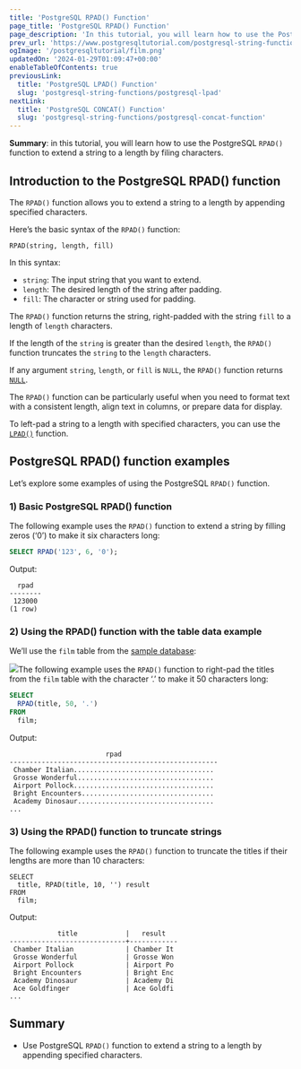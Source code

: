 ```yaml
---
title: 'PostgreSQL RPAD() Function'
page_title: 'PostgreSQL RPAD() Function'
page_description: 'In this tutorial, you will learn how to use the PostgreSQL RPAD() function to extend a string to a length by filing characters.'
prev_url: 'https://www.postgresqltutorial.com/postgresql-string-functions/postgresql-rpad/'
ogImage: '/postgresqltutorial/film.png'
updatedOn: '2024-01-29T01:09:47+00:00'
enableTableOfContents: true
previousLink:
  title: 'PostgreSQL LPAD() Function'
  slug: 'postgresql-string-functions/postgresql-lpad'
nextLink:
  title: 'PostgreSQL CONCAT() Function'
  slug: 'postgresql-string-functions/postgresql-concat-function'
---
```


**Summary**: in this tutorial, you will learn how to use the PostgreSQL `RPAD()` function to extend a string to a length by filing characters.

## Introduction to the PostgreSQL RPAD() function

The `RPAD()` function allows you to extend a string to a length by appending specified characters.

Here’s the basic syntax of the `RPAD()` function:

```sqlsql
RPAD(string, length, fill)
```

In this syntax:

- `string`: The input string that you want to extend.
- `length`: The desired length of the string after padding.
- `fill`: The character or string used for padding.

The `RPAD()` function returns the string, right\-padded with the string `fill` to a length of `length` characters.

If the length of the `string` is greater than the desired `length`, the `RPAD()` function truncates the `string` to the `length` characters.

If any argument `string`, `length`, or `fill` is `NULL`, the `RPAD()` function returns [`NULL`](https://www.mysqltutorial.org/mysql-basics/mysql-null/).

The `RPAD()` function can be particularly useful when you need to format text with a consistent length, align text in columns, or prepare data for display.

To left\-pad a string to a length with specified characters, you can use the [`LPAD()`](postgresql-lpad) function.

## PostgreSQL RPAD() function examples

Let’s explore some examples of using the PostgreSQL `RPAD()` function.

### 1\) Basic PostgreSQL RPAD() function

The following example uses the `RPAD()` function to extend a string by filling zeros (‘0’) to make it six characters long:

```sql
SELECT RPAD('123', 6, '0');
```

Output:

```text
  rpad
--------
 123000
(1 row)
```

### 2\) Using the RPAD() function with the table data example

We’ll use the `film` table from the [sample database](../postgresql-getting-started/postgresql-sample-database):

![](/postgresqltutorial/film.png)The following example uses the `RPAD()` function to right\-pad the titles from the `film` table with the character ‘.’ to make it 50 characters long:

```sql
SELECT
  RPAD(title, 50, '.')
FROM
  film;
```

Output:

```text
                        rpad
----------------------------------------------------
 Chamber Italian...................................
 Grosse Wonderful..................................
 Airport Pollock...................................
 Bright Encounters.................................
 Academy Dinosaur..................................
...
```

### 3\) Using the RPAD() function to truncate strings

The following example uses the `RPAD()` function to truncate the titles if their lengths are more than 10 characters:

```
SELECT
  title, RPAD(title, 10, '') result
FROM
  film;
```

Output:

```
            title            |   result
-----------------------------+------------
 Chamber Italian             | Chamber It
 Grosse Wonderful            | Grosse Won
 Airport Pollock             | Airport Po
 Bright Encounters           | Bright Enc
 Academy Dinosaur            | Academy Di
 Ace Goldfinger              | Ace Goldfi
...
```

## Summary

- Use PostgreSQL `RPAD()` function to extend a string to a length by appending specified characters.

